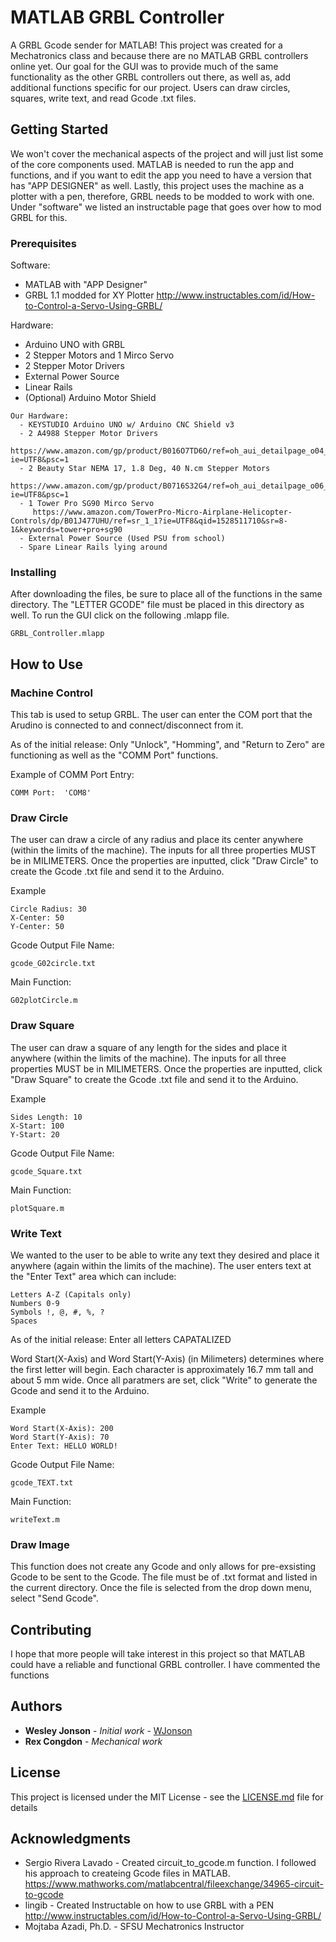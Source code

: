 # MATLAB GRBL Controller


A GRBL Gcode sender for MATLAB! This project was created for a Mechatronics class and because there are no MATLAB GRBL controllers online yet. Our goal for the GUI was to provide much of the same functionality as the other GRBL controllers out there, as well as, add additional functions specific for our project. Users can draw circles, squares, write text, and read Gcode .txt files.   

## Getting Started

We won't cover the mechanical aspects of the project and will just list some of the core components used. MATLAB is needed to run the app and functions, and if you want to edit the app you need to have a version that has "APP DESIGNER" as well. Lastly, this project uses the machine as a plotter with a pen, therefore, GRBL needs to be modded to work with one. Under "software" we listed an instructable page that goes over how to mod GRBL for this.

### Prerequisites

Software:
  - MATLAB with "APP Designer"
  - GRBL 1.1 modded for XY Plotter
     http://www.instructables.com/id/How-to-Control-a-Servo-Using-GRBL/

Hardware:
  - Arduino UNO with GRBL
  - 2 Stepper Motors and 1 Mirco Servo
  - 2 Stepper Motor Drivers
  - External Power Source
  - Linear Rails
  - (Optional) Arduino Motor Shield

```
Our Hardware:
  - KEYSTUDIO Arduino UNO w/ Arduino CNC Shield v3
  - 2 A4988 Stepper Motor Drivers
     https://www.amazon.com/gp/product/B016O7TD6O/ref=oh_aui_detailpage_o04_s00?ie=UTF8&psc=1
  - 2 Beauty Star NEMA 17, 1.8 Deg, 40 N.cm Stepper Motors
     https://www.amazon.com/gp/product/B0716S32G4/ref=oh_aui_detailpage_o06_s00?ie=UTF8&psc=1
  - 1 Tower Pro SG90 Mirco Servo
     https://www.amazon.com/TowerPro-Micro-Airplane-Helicopter-Controls/dp/B01J477UHU/ref=sr_1_1?ie=UTF8&qid=1528511710&sr=8-1&keywords=tower+pro+sg90
  - External Power Source (Used PSU from school)
  - Spare Linear Rails lying around
```

### Installing

After downloading the files, be sure to place all of the functions in the same directory. The "LETTER GCODE" file must be placed in this directory as well. To run the GUI click on the following .mlapp file.

```
GRBL_Controller.mlapp
```

## How to Use

### Machine Control
This tab is used to setup GRBL. The user can enter the COM port that the Arudino is connected to and connect/disconnect from it.

As of the initial release: Only "Unlock", "Homming", and "Return to Zero" are functioning as well as the "COMM Port" functions.

Example of COMM Port Entry:
```
COMM Port:  'COM8'
```

### Draw Circle
The user can draw a circle of any radius and place its center anywhere (within the limits of the machine). The inputs for all three properties MUST be in MILIMETERS. Once the properties are inputted, click "Draw Circle" to create the Gcode .txt file and send it to the Arduino.

Example
```
Circle Radius: 30
X-Center: 50
Y-Center: 50
```

Gcode Output File Name:
```
gcode_G02circle.txt
```

Main Function:
```
G02plotCircle.m
```

### Draw Square
The user can draw a square of any length for the sides and place it anywhere (within the limits of the machine). The inputs for all three properties MUST be in MILIMETERS. Once the properties are inputted, click "Draw Square" to create the Gcode .txt file and send it to the Arduino.

Example
```
Sides Length: 10
X-Start: 100
Y-Start: 20
```

Gcode Output File Name:
```
gcode_Square.txt
```

Main Function:
```
plotSquare.m
```

### Write Text
We wanted to the user to be able to write any text they desired and place it anywhere (again within the limits of the machine). The user enters text at the "Enter Text" area which can include:

```
Letters A-Z (Capitals only)
Numbers 0-9
Symbols !, @, #, %, ?
Spaces
```
As of the initial release: Enter all letters CAPATALIZED

Word Start(X-Axis) and Word Start(Y-Axis) (in Milimeters) determines where the first letter will begin. Each character is approximately 16.7 mm tall and about 5 mm wide. Once all paratmers are set, click "Write" to generate the Gcode and send it to the Arduino.

Example
```
Word Start(X-Axis): 200
Word Start(Y-Axis): 70
Enter Text: HELLO WORLD!
```

Gcode Output File Name:
```
gcode_TEXT.txt
```

Main Function:
```
writeText.m
```

### Draw Image
This function does not create any Gcode and only allows for pre-exsisting Gcode to be sent to the Gcode. The file must be of .txt format and listed in the current directory. Once the file is selected from the drop down menu, select "Send Gcode".

## Contributing

I hope that more people will take interest in this project so that MATLAB could have a reliable and functional GRBL controller. I have commented the functions 

## Authors

* **Wesley Jonson** - *Initial work* - [WJonson](https://github.com/WJonson)
* **Rex Congdon**   - *Mechanical work*

## License

This project is licensed under the MIT License - see the [LICENSE.md](LICENSE.md) file for details

## Acknowledgments

* Sergio Rivera Lavado - Created circuit_to_gcode.m function. I followed his approach to createing Gcode files in MATLAB.
	https://www.mathworks.com/matlabcentral/fileexchange/34965-circuit-to-gcode
* lingib - Created Instructable on how to use GRBL with a PEN
	http://www.instructables.com/id/How-to-Control-a-Servo-Using-GRBL/
* Mojtaba Azadi, Ph.D. - SFSU Mechatronics Instructor
